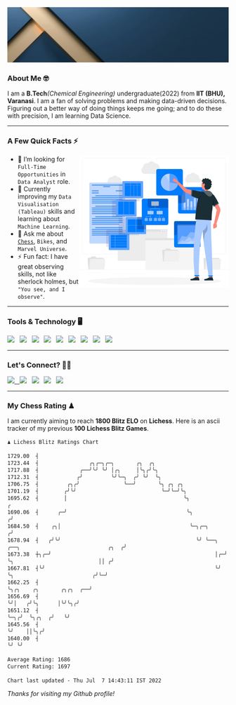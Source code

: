   <img src= "https://github.com/Laxman-Lakhan/Laxman-Lakhan/blob/master/Assets/Header.gif">

### About Me 🤓

I am a **B.Tech**_(Chemical Engineering)_ undergraduate(2022) from **IIT (BHU), Varanasi**. I am a fan of solving problems and making data-driven decisions. Figuring out a better way of doing things keeps me going; and to do these with precision, I am learning Data Science.

---

### A Few Quick Facts ⚡️
<img align="right" alt="Coding" width="340" src="https://github.com/Laxman-Lakhan/Laxman-Lakhan/blob/master/Assets/Data_Vector.jpg">   

- 🤝 I’m looking for `Full-Time Opportunities` in `Data Analyst` role.
- 📖 Currently improving my `Data Visualisation (Tableau)` skills and learning about `Machine Learning`.
- 💬 Ask me about [`Chess`](https://lichess.org/@/YourKingIsInDanger), `Bikes`, and `Marvel Universe`.
- ⚡️ Fun fact: I have great observing skills, not like sherlock holmes, but `"You see, and I observe"`.

---
### Tools & Technology 🖥

<img src="https://img.shields.io/badge/Python-white?logo=Python&logoColor=ColorName&style=ShieldStyle" /> &nbsp;
<img src="https://img.shields.io/badge/MySQL-white?logo=MySQL&logoColor=ColorName&style=ShieldStyle" /> &nbsp;
<img src="https://img.shields.io/badge/Tableau-white?logo=Tableau&logoColor=ColorName&style=ShieldStyle" /> &nbsp;
<img src="https://img.shields.io/badge/Advance Excel-white?logo=Microsoft+Excel&logoColor=196F3D&style=ShieldStyle" /> &nbsp;
<img src="https://img.shields.io/badge/Google Analytics-white?logo=Google+Analytics&logoColor=ColorName&style=ShieldStyle" /> &nbsp;
<img src="https://img.shields.io/badge/Jupyter-white?logo=Jupyter&logoColor=ColorName&style=ShieldStyle" /> &nbsp;
<img src="https://img.shields.io/badge/pandas-white?logo=Pandas&logoColor=000080&style=ShieldStyle" /> &nbsp;
<img src="https://img.shields.io/badge/numpy-white?logo=Numpy&logoColor=85C1E9&style=ShieldStyle" /> &nbsp;
<img src="https://img.shields.io/badge/scikit learn-white?logo=Scikit+Learn&logoColor=ColorName&style=ShieldStyle" /> &nbsp;



---

### Let's Connect? 🫳🏻

<a href="mailto:laxmansingh.lakhan@gmail.com"> <img src="https://img.icons8.com/fluent/48/000000/gmail.png" width="3.5%"/> &nbsp;
[<img src="https://img.icons8.com/color/48/000000/linkedin.png" width="3.5%"/>](https://www.linkedin.com/in/laxman-lakhan/)  &nbsp;
[<img src="https://img.icons8.com/fluent/48/000000/facebook-new.png" width="3.5%"/>](https://www.facebook.com/s.laxmanlakhan/)  &nbsp;
[<img src="https://img.icons8.com/fluent/48/000000/instagram-new.png" width="3.5%"/>](https://www.instagram.com/laxman.lakhan/)  &nbsp;
[<img src="https://img.icons8.com/color/48/000000/twitter.png" width="3.5%"/>](https://twitter.com/laxman__lakhan)  &nbsp;

 ---
  
### My Chess Rating ♟
  
I am currently aiming to reach **1800 Blitz ELO** on **Lichess**. Here is an ascii tracker of my previous **100 Lichess Blitz Games**.

  ```
  ♟︎ 𝙻𝚒𝚌𝚑𝚎𝚜𝚜 𝙱𝚕𝚒𝚝𝚣 𝚁𝚊𝚝𝚒𝚗𝚐𝚜 𝙲𝚑𝚊𝚛𝚝
  
 1729.00  ┤
 1723.44  ┤                ╭╮╭─╮╭─╮       ╭╮  ╭╮
 1717.88  ┤             ╭──╯╰╯ ╰╯ │╭╮     │╰╮╭╯╰╮
 1712.31  ┤            ╭╯         ╰╯╰─╮  ╭╯ ╰╯  ╰╮
 1706.75  ┤         ╭╮╭╯              ╰──╯       ╰╮ ╭╮ ╭╮
 1701.19  ┤        ╭╯╰╯                           ╰─╯╰─╯╰╮
 1695.62  ┤        │                                     ╰╮                                                  ╭
 1690.06  ┤      ╭─╯                                      ╰╮                                                ╭╯
 1684.50  ┤    ╭╮│                                         ╰─╮╭─╮                                          ╭╯
 1678.94  ┤   ╭╯╰╯                                           ╰╯ ╰──╮  ╭──╮                            ╭╮  ╭╯
 1673.38  ┼╮╭─╯                                                    │╭─╯  ╰╮                           ││ ╭╯
 1667.81  ┤╰╯                                                      ╰╯     ╰╮                         ╭╯╰─╯
 1662.25  ┤                                                                ╰╮╭╮    ╭╮       ╭╮╭╮  ╭──╯
 1656.69  ┤                                                                 ╰╯│   ╭╯╰╮      │╰╯╰╮╭╯
 1651.12  ┤                                                                   ╰─╮╭╯  ╰╮╭╮  ╭╯   ╰╯
 1645.56  ┤                                                                     ╰╯    ││╰╮╭╯
 1640.00  ┤                                                                           ╰╯ ╰╯ 

Average Rating: 1686
Current Rating: 1697

Chart last updated - Thu Jul  7 14:43:11 IST 2022  
  ```
  
  
*Thanks for visiting my Github profile!*
